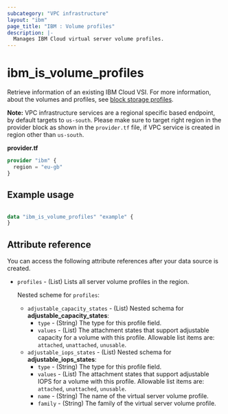 ```yaml
---
subcategory: "VPC infrastructure"
layout: "ibm"
page_title: "IBM : Volume profiles"
description: |-
  Manages IBM Cloud virtual server volume profiles.
---
```


# ibm_is_volume_profiles
Retrieve information of an existing IBM Cloud VSI. For more information, about the volumes and profiles, see [block storage profiles](https://cloud.ibm.com/docs/vpc?topic=vpc-block-storage-profiles).

**Note:** 
VPC infrastructure services are a regional specific based endpoint, by default targets to `us-south`. Please make sure to target right region in the provider block as shown in the `provider.tf` file, if VPC service is created in region other than `us-south`.

**provider.tf**

```terraform
provider "ibm" {
  region = "eu-gb"
}
```

## Example usage

```terraform

data "ibm_is_volume_profiles" "example" {
}

```

## Attribute reference
You can access the following attribute references after your data source is created. 

- `profiles` - (List)  Lists all server volume profiles in the region.

  Nested scheme for `profiles`:
  - `adjustable_capacity_states` - (List) 
    Nested schema for **adjustable_capacity_states**:
    - `type` - (String) The type for this profile field.
    - `values` - (List) The attachment states that support adjustable capacity for a volume with this profile. Allowable list items are: `attached`, `unattached`, `unusable`. 
  - `adjustable_iops_states` - (List) 
    Nested schema for **adjustable_iops_states**:
    - `type` - (String) The type for this profile field.
    - `values` - (List) The attachment states that support adjustable IOPS for a volume with this profile. Allowable list items are: `attached`, `unattached`, `unusable`.
	- `name` - (String) The name of the virtual server volume profile.
	- `family` - (String) The family of the virtual server volume profile.

